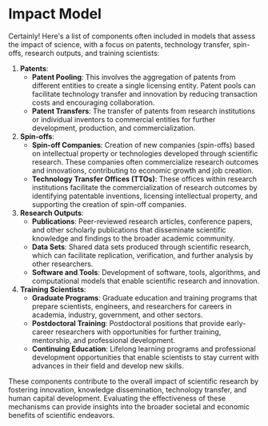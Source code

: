# Impact Model

Certainly! Here's a list of components often included in models that assess the impact of science, with a focus on patents, technology transfer, spin-offs, research outputs, and training scientists:

1. **Patents**:
    - **Patent Pooling**: This involves the aggregation of patents from different entities to create a single licensing entity. Patent pools can facilitate technology transfer and innovation by reducing transaction costs and encouraging collaboration.
    - **Patent Transfers**: The transfer of patents from research institutions or individual inventors to commercial entities for further development, production, and commercialization.
2. **Spin-offs**:
    - **Spin-off Companies**: Creation of new companies (spin-offs) based on intellectual property or technologies developed through scientific research. These companies often commercialize research outcomes and innovations, contributing to economic growth and job creation.
    - **Technology Transfer Offices (TTOs)**: These offices within research institutions facilitate the commercialization of research outcomes by identifying patentable inventions, licensing intellectual property, and supporting the creation of spin-off companies.
3. **Research Outputs**:
    - **Publications**: Peer-reviewed research articles, conference papers, and other scholarly publications that disseminate scientific knowledge and findings to the broader academic community.
    - **Data Sets**: Shared data sets produced through scientific research, which can facilitate replication, verification, and further analysis by other researchers.
    - **Software and Tools**: Development of software, tools, algorithms, and computational models that enable scientific research and innovation.
4. **Training Scientists**:
    - **Graduate Programs**: Graduate education and training programs that prepare scientists, engineers, and researchers for careers in academia, industry, government, and other sectors.
    - **Postdoctoral Training**: Postdoctoral positions that provide early-career researchers with opportunities for further training, mentorship, and professional development.
    - **Continuing Education**: Lifelong learning programs and professional development opportunities that enable scientists to stay current with advances in their field and develop new skills.

These components contribute to the overall impact of scientific research by fostering innovation, knowledge dissemination, technology transfer, and human capital development. Evaluating the effectiveness of these mechanisms can provide insights into the broader societal and economic benefits of scientific endeavors.